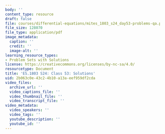 ```yaml
---
body: ''
content_type: resource
draft: false
file: courses/differential-equations/mites_1803_s24_day53-problems-qa.pdf
file_size: 128070
file_type: application/pdf
image_metadata:
  caption: ''
  credit: ''
  image-alt: ''
learning_resource_types:
- Problem Sets with Solutions
license: https://creativecommons.org/licenses/by-nc-sa/4.0/
resourcetype: Document
title: 'ES.1803 S24: Class 53: Solutions'
uid: 2b063c0e-43c2-4b10-a13a-eef959df2cda
video_files:
  archive_url: ''
  video_captions_file: ''
  video_thumbnail_file: ''
  video_transcript_file: ''
video_metadata:
  video_speakers: ''
  video_tags: ''
  youtube_description: ''
  youtube_id: ''
---
```


